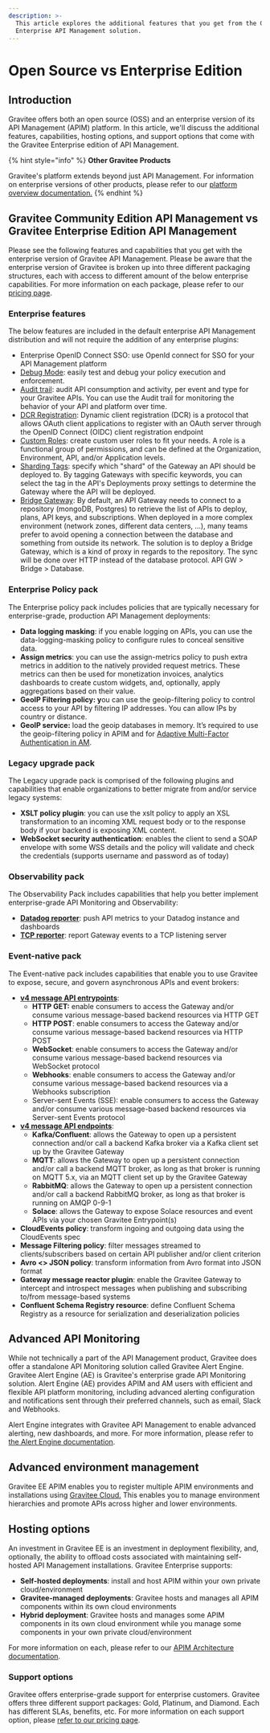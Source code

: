 ```yaml
---
description: >-
  This article explores the additional features that you get from the Gravitee
  Enterprise API Management solution.
---
```


# Open Source vs Enterprise Edition

## Introduction

Gravitee offers both an open source (OSS) and an enterprise version of its API Management (APIM) platform. In this article, we'll discuss the additional features, capabilities, hosting options, and support options that come with the Gravitee Enterprise edition of API Management.

{% hint style="info" %}
**Other Gravitee Products**

Gravitee's platform extends beyond just API Management. For information on enterprise versions of other products, please refer to our [platform overview documentation.](https://documentation.gravitee.io/platform-overview/gravitee-essentials/gravitee-offerings-ce-vs-ee)
{% endhint %}

## Gravitee Community Edition API Management vs Gravitee Enterprise Edition API Management

Please see the following features and capabilities that you get with the enterprise version of Gravitee API Management. Please be aware that the enterprise version of Gravitee is broken up into three different packaging structures, each with access to different amount of the below enterprise capabilities. For more information on each package, please refer to our [pricing page](https://www.gravitee.io/pricing).

### Enterprise features

The below features are included in the default enterprise API Management distribution and will not require the addition of any enterprise plugins:

* Enterprise OpenID Connect SSO: use OpenId connect for SSO for your API Management platform
* [Debug Mode](../../guides/policy-design/v2-api-policy-design-studio.md#debug-mode): easily test and debug your policy execution and enforcement.
* [Audit trail](../../guides/api-measurement-tracking-and-analytics/#the-audit-trail): audit API consumption and activity, per event and type for your Gravitee APIs. You can use the Audit trail for monitoring the behavior of your API and platform over time.
* [DCR Registration](../../guides/api-exposure-plans-applications-and-subscriptions/plans-1.md#dynamic-client-registration-provider): Dynamic client registration (DCR) is a protocol that allows OAuth client applications to register with an OAuth server through the OpenID Connect (OIDC) client registration endpoint
* [Custom Roles](../../guides/administration/user-management-and-permissions.md#roles): create custom user roles to fit your needs. A role is a functional group of permissions, and can be defined at the Organization, Environment, API, and/or Application levels.
* [Sharding Tags](../../getting-started/configuration/configure-sharding-tags-for-your-gravitee-api-gateways.md): specify which "shard" of the Gateway an API should be deployed to. By tagging Gateways with specific keywords, you can select the tag in the API's Deployments proxy settings to determine the Gateway where the API will be deployed.
* [Bridge Gateway](../../getting-started/hybrid-deployment/#bridge-gateways): By default, an API Gateway needs to connect to a repository (mongoDB, Postgres) to retrieve the list of APIs to deploy, plans, API keys, and subscriptions. When deployed in a more complex environment (network zones, different data centers, ...), many teams prefer to avoid opening a connection between the database and something from outside its network. The solution is to deploy a Bridge Gateway, which is a kind of proxy in regards to the repository. The sync will be done over HTTP instead of the database protocol. API GW > Bridge > Database.

### Enterprise Policy pack

The Enterprise policy pack includes policies that are typically necessary for enterprise-grade, production API Management deployments:

* **Data logging masking**: if you enable logging on APIs, you can use the data-logging-masking policy to configure rules to conceal sensitive data.
* **Assign metrics**: you can use the assign-metrics policy to push extra metrics in addition to the natively provided request metrics. These metrics can then be used for monetization invoices, analytics dashboards to create custom widgets, and, optionally, apply aggregations based on their value.
* **GeoIP Filtering policy: y**ou can use the geoip-filtering policy to control access to your API by filtering IP addresses. You can allow IPs by country or distance.
* **GeoIP service:** load the geoip databases in memory. It’s required to use the geoip-filtering policy in APIM and for [Adaptive Multi-Factor Authentication in AM](https://documentation.gravitee.io/am).

### Legacy upgrade pack

The Legacy upgrade pack is comprised of the following plugins and capabilities that enable organizations to better migrate from and/or service legacy systems:

* **XSLT policy plugin**: you can use the xslt policy to apply an XSL transformation to an incoming XML request body or to the response body if your backend is exposing XML content.
* **WebSocket security authentication**: enables the client to send a SOAP envelope with some WSS details and the policy will validate and check the credentials (supports username and password as of today)

### Observability pack

The Observability Pack includes capabilities that help you better implement enterprise-grade API Monitoring and Observability:

* [**Datadog reporter**](../../getting-started/configuration/configure-reporters.md#datadog-reporter): push API metrics to your Datadog instance and dashboards
* [**TCP reporter**](../../getting-started/configuration/configure-reporters.md#tcp-reporter): report Gateway events to a TCP listening server

### Event-native pack

The Event-native pack includes capabilities that enable you to use Gravitee to expose, secure, and govern asynchronous APIs and event brokers:

* [**v4 message API entrypoints**](../../guides/create-apis/how-to/v4-api-creation-wizard.md#step-2-entrypoints):
  * **HTTP GET:** enable consumers to access the Gateway and/or consume various message-based backend resources via HTTP GET
  * **HTTP POST**: enable consumers to access the Gateway and/or consume various message-based backend resources via HTTP POST
  * **WebSocket**: enable consumers to access the Gateway and/or consume various message-based backend resources via WebSocket protocol
  * **Webhooks**: enable consumers to access the Gateway and/or consume various message-based backend resources via a Webhooks subscription
  * Server-sent Events (SSE): enable consumers to access the Gateway and/or consume various message-based backend resources via Server-sent Events protocol
* [**v4 message API endpoints**](../../guides/create-apis/how-to/v4-api-creation-wizard.md#introspect-messages-from-event-driven-backend-endpoints):
  * **Kafka/Confluent**: allows the Gateway to open up a persistent connection and/or call a backend Kafka broker via a Kafka client set up by the Gravitee Gateway
  * **MQTT**: allows the Gateway to open up a persistent connection and/or call a backend MQTT broker, as long as that broker is running on MQTT 5.x, via an MQTT client set up by the Gravitee Gateway
  * **RabbitMQ**: allows the Gateway to open up a persistent connection and/or call a backend RabbitMQ broker, as long as that broker is running on AMQP 0-9-1
  * **Solace**: allows the Gateway to expose Solace resources and event APIs via your chosen Gravitee Entrypoint(s)
* **CloudEvents policy**: transform ingoing and outgoing data using the CloudEvents spec
* **Message Filtering policy**: filter messages streamed to clients/subscribers based on certain API publisher and/or client criterion
* **Avro <> JSON policy**: transform information from Avro format into JSON format
* **Gateway message reactor plugin**: enable the Gravitee Gateway to intercept and introspect messages when publishing and subscribing to/from message-based systems
* **Confluent Schema Registry resource**: define Confluent Schema Registry as a resource for serialization and deserialization policies

## Advanced API Monitoring

While not technically a part of the API Management product, Gravitee does offer a standalone API Monitoring solution called Gravitee Alert Engine. Gravitee Alert Engine (AE) is Gravitee's enterprise grade API Monitoring solution. Alert Engine (AE) provides APIM and AM users with efficient and flexible API platform monitoring, including advanced alerting configuration and notifications sent through their preferred channels, such as email, Slack and Webhooks.&#x20;

Alert Engine integrates with Gravitee API Management to enable advanced alerting, new dashboards, and more. For more information, please refer to [the Alert Engine documentation](https://documentation.gravitee.io/ae/overview/introduction-to-gravitee-alert-engine).

## Advanced environment management

Gravitee EE APIM enables you to register multiple APIM environments and installations using [Gravitee Cloud.](https://documentation.gravitee.io/gravitee-cloud) This enables you to manage environment hierarchies and promote APIs across higher and lower environments.&#x20;

## Hosting options

An investment in Gravitee EE is an investment in deployment flexibility, and, optionally, the ability to offload costs associated with maintaining self-hosted API Management installations. Gravitee Enterprise supports:

* **Self-hosted deployments**: install and host APIM within your own private cloud/environment
* **Gravitee-managed deployments**: Gravitee hosts and manages all APIM components within its own cloud environments
* **Hybrid deployment**: Gravitee hosts and manages some APIM components in its own cloud environment while you manage some components in your own private cloud/environment

For more information on each, please refer to our [APIM Architecture documentation](apim-architecture.md).

### Support options

Gravitee offers enterprise-grade support for enterprise customers. Gravitee offers three different support packages: Gold, Platinum, and Diamond. Each has different SLAs, benefits, etc. For more information on each support option, please [refer to our pricing page](https://www.gravitee.io/pricing).
